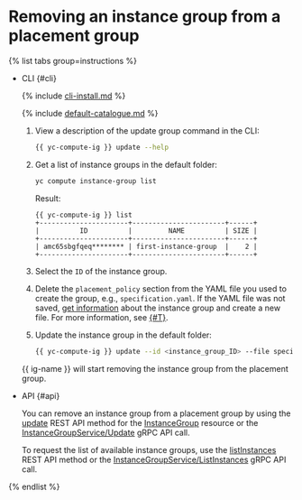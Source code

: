 # Removing an instance group from a placement group

{% list tabs group=instructions %}

- CLI {#cli}

  {% include [cli-install.md](../../../_includes/cli-install.md) %}

  {% include [default-catalogue.md](../../../_includes/default-catalogue.md) %}

  1. View a description of the update group command in the CLI:

      ```bash
      {{ yc-compute-ig }} update --help
      ```

  1. Get a list of instance groups in the default folder:

      ```bash
      yc compute instance-group list
      ```

      Result:

      ```text
      {{ yc-compute-ig }} list
      +----------------------+-----------------------+------+
      |          ID          |         NAME          | SIZE |
      +----------------------+-----------------------+------+
      | amc65sbgfqeq******** | first-instance-group  |    2 |
      +----------------------+-----------------------+------+
      ```

  1. Select the `ID` of the instance group.
  1. Delete the `placement_policy` section from the YAML file you used to create the group, e.g., `specification.yaml`. If the YAML file was not saved, [get information](../instance-groups/get-info.md) about the instance group and create a new file. For more information, see [{#T}](../instance-groups/create-fixed-group.md).
  1. Update the instance group in the default folder:

      ```bash
      {{ yc-compute-ig }} update --id <instance_group_ID> --file specification.yaml
      ```

  {{ ig-name }} will start removing the instance group from the placement group.

- API {#api}

  You can remove an instance group from a placement group by using the [update](../../api-ref/InstanceGroup/update.md) REST API method for the [InstanceGroup](../../api-ref/InstanceGroup/index.md) resource or the [InstanceGroupService/Update](../../api-ref/grpc/instance_group_service.md#Update) gRPC API call.

  To request the list of available instance groups, use the [listInstances](../../api-ref/InstanceGroup/listInstances.md) REST API method or the [InstanceGroupService/ListInstances](../../api-ref/grpc/instance_group_service.md#ListInstances) gRPC API call.

{% endlist %}
